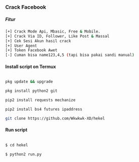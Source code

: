 ### Crack Facebook
##### Fitur
```bash
[+] Crack Mode Api, Mbasic, Free & Mobile.
[+] Crack Via ID, Follower, Like Post & Massal
[+] Cek Sesi Akun hasil crack
[+] User Agent 
[+] Token Facebook Awet
[-] Cuman bisa name123,4,5 (tapi bisa pakai sandi manual)
```
#### Install script on Termux

```bash

pkg update && upgrade

pkg install python2 git

pip2 install requests mechanize

pip2 install bs4 futures ipaddress

git clone https://github.com/Wkwkwk-XD/hekel

```

#### Run script

```bash

$ cd hekel

$ python2 run.py

```
